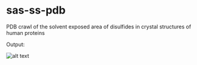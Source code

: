# sas-ss-pdb
PDB crawl of the solvent exposed area of disulfides in crystal structures of human proteins 

Output:

![alt text](https://user-images.githubusercontent.com/42656516/82605070-578b7600-9b83-11ea-9a46-dd79b01628bc.png)
